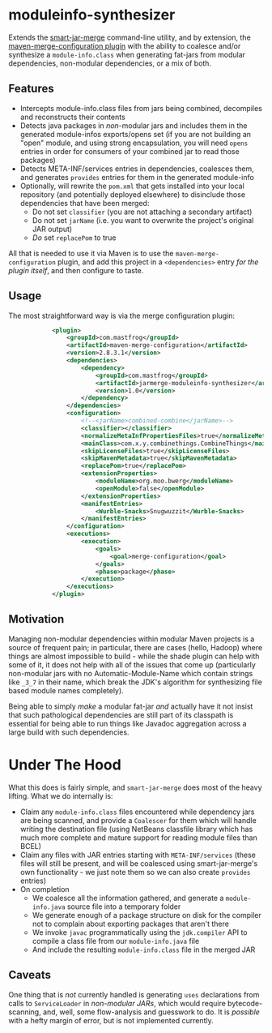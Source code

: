 moduleinfo-synthesizer
======================

Extends the [smart-jar-merge](https://github.com/timboudreau/giulius/tree/master/smart-jar-merge) command-line
utility, and by extension, the [maven-merge-configuration plugin](https://github.com/timboudreau/giulius/tree/master/maven-merge-configuration)
with the ability to coalesce and/or synthesize a `module-info.class` when generating fat-jars from modular dependencies, non-modular dependencies,
or a mix of both.

Features
--------

  * Intercepts module-info.class files from jars being combined, decompiles and reconstructs their contents
  * Detects java packages in _non_-modular jars and includes them in the generated module-infos exports/opens set
    (if you are not building an "open" module, and using strong encapsulation, you will need `opens` entries in order
    for consumers of your combined jar to read those packages)
  * Detects META-INF/services entries in dependencies, coalesces them, and generates `provides` entries for them in
    the generated module-info
  * Optionally, will rewrite the `pom.xml` that gets installed into your local repository (and potentially deployed
    elsewhere) to disinclude those dependencies that have been merged:
    * Do not set `classifier` (you are not attaching a secondary artifact)
    * Do not set `jarName` (i.e. you want to overwrite the project's original JAR output)
    * *Do* set `replacePom` to true

All that is needed to use it via Maven is to use the `maven-merge-configuration` plugin, and add this project in a
`<dependencies>` entry _for the plugin itself_, and then configure to taste.

Usage
-----

The most straightforward way is via the merge configuration plugin:

```xml
            <plugin>
                <groupId>com.mastfrog</groupId>
                <artifactId>maven-merge-configuration</artifactId>
                <version>2.8.3.1</version>
                <dependencies>
                    <dependency>
                        <groupId>com.mastfrog</groupId>
                        <artifactId>jarmerge-moduleinfo-synthesizer</artifactId>
                        <version>1.0</version>
                    </dependency>
                </dependencies>
                <configuration>
                    <!--<jarName>combined-combine</jarName>-->
                    <classifier></classifier>
                    <normalizeMetaInfPropertiesFiles>true</normalizeMetaInfPropertiesFiles>
                    <mainClass>com.x.y.combinethings.CombineThings</mainClass>
                    <skipLicenseFiles>true</skipLicenseFiles>
                    <skipMavenMetadata>true</skipMavenMetadata>
                    <replacePom>true</replacePom>
                    <extensionProperties>
                        <moduleName>org.moo.bwerg</moduleName>
                        <openModule>false</openModule>
                    </extensionProperties>
                    <manifestEntries>
                        <Wurble-Snacks>Snugwuzzit</Wurble-Snacks>
                    </manifestEntries>
                </configuration>
                <executions>
                    <execution>
                        <goals>
                            <goal>merge-configuration</goal>
                        </goals>
                        <phase>package</phase>
                    </execution>
                </executions>
            </plugin>
```

Motivation
----------

Managing non-modular dependencies within modular Maven projects is a source of frequent pain; in
particular, there are cases (hello, Hadoop) where things are almost impossible to build - while
the shade plugin can help with some of it, it does not help with all of the issues that come up
(particularly non-modular jars with no Automatic-Module-Name which contain strings like `_3_7` in
their name, which break the JDK's algorithm for synthesizing file based module names completely).

Being able to simply _make_ a modular fat-jar _and_ actually have it not insist that such
pathological dependencies are still part of its classpath is essential for being able to run things
like Javadoc aggregation across a large build with such dependencies.


Under The Hood
==============

What this does is fairly simple, and `smart-jar-merge` does most of the heavy lifting.  What we do
internally is:

  * Claim any `module-info.class` files encountered while dependency jars are being scanned, and provide
    a `Coalescer` for them which will handle writing the destination file (using NetBeans classfile library
    which has much more complete and mature support for reading module files than BCEL)
  * Claim any files with JAR entries starting with `META-INF/services` (these files will still be present,
    and will be coalesced using smart-jar-merge's own functionality - we just note them so we can also
    create `provides` entries)
  * On completion
    * We coalesce all the information gathered, and generate a `module-info.java` source file into a temporary folder
    * We generate enough of a package structure on disk for the compiler not to complain about exporting packages that aren't there
    * We invoke `javac` programmatically using the `jdk.compiler` API to compile a class file from our `module-info.java` file
    * And include the resulting `module-info.class` file in the merged JAR

Caveats
-------

One thing that is _not_ currently handled is generating `uses` declarations from calls to `ServiceLoader` in _non-modular JARs_,
which would require bytecode-scanning, and, well, some flow-analysis and guesswork to do.  It is _possible_ with a hefty
margin of error, but is not implemented currently.
